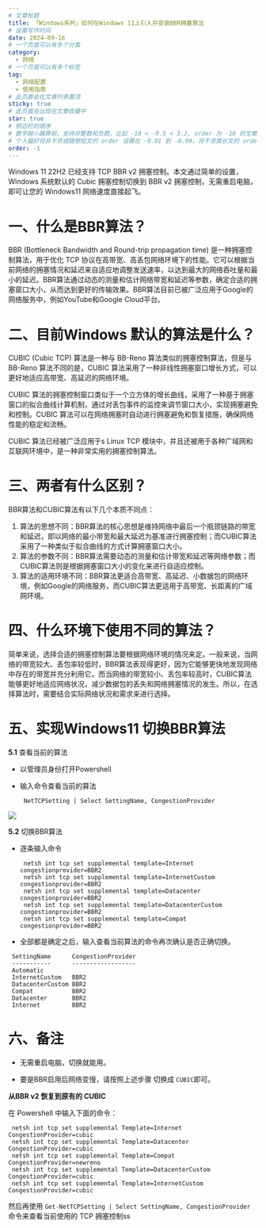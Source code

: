 ```yaml
---
# 文章标题
title: 「Windows系列」如何在Windows 11上引入并安装BBR拥塞算法
# 设置写作时间
date: 2024-09-16
# 一个页面可以有多个分类
category:
  - 网络
# 一个页面可以有多个标签
tag:
  - 网络配置
  - 使用指南
# 此页面会在文章列表置顶
sticky: true
# 此页面会出现在文章收藏中
star: true
# 侧边栏的顺序
# 数字越小越靠前，支持非整数和负数，比如 -10 < -9.5 < 3.2, order 为 -10 的文章会最靠上。
# 个人偏好将非干货或随想短文的 order 设置在 -0.01 到 -0.99，将干货类长文的 order 设置在 -1 到负无穷。每次新增文章都会在上一篇的基础上递减 order 值。
order: -1
---
```


Windows 11 22H2 已经支持 TCP BBR v2 拥塞控制。本文通过简单的设置，Windows 系统默认的 Cubic 拥塞控制切换到 BBR v2 拥塞控制，无需重启电脑，即可让您的 Windows11 网络速度直接起飞。

# 一、什么是BBR算法？

 BBR (Bottleneck Bandwidth and Round-trip propagation time) 是一种拥塞控制算法，用于优化 TCP 协议在高带宽、高丢包网络环境下的性能。它可以根据当前网络的拥塞情况和延迟来自适应地调整发送速率，以达到最大的网络吞吐量和最小的延迟。BBR算法通过动态的测量和估计网络带宽和延迟等参数，确定合适的拥塞窗口大小，从而达到更好的传输效果。BBR算法目前已被广泛应用于Google的网络服务中，例如YouTube和Google Cloud平台。

# 二、目前Windows 默认的算法是什么？

 CUBIC (Cubic TCP) 算法是一种与 BB-Reno 算法类似的拥塞控制算法，但是与 BB-Reno 算法不同的是，CUBIC 算法采用了一种非线性拥塞窗口增长方式，可以更好地适应高带宽、高延迟的网络环境。

CUBIC 算法的拥塞控制窗口类似于一个立方体的增长曲线，采用了一种基于拥塞窗口的拟合曲线计算机制，通过对丢包事件的监控来调节窗口大小，实现拥塞避免和控制。CUBIC 算法可以在网络拥塞时自动进行拥塞避免和恢复措施，确保网络性能的稳定和流畅。

CUBIC 算法已经被广泛应用于s Linux TCP 模块中，并且还被用于各种广域网和互联网环境中，是一种非常实用的拥塞控制算法。

# 三、两者有什么区别？

BBR算法和CUBIC算法有以下几个本质不同点：

1. 算法的思想不同：BBR算法的核心思想是维持网络中最后一个瓶颈链路的带宽和延迟，即以网络的最小带宽和最大延迟为基准进行拥塞控制；而CUBIC算法采用了一种类似于拟合曲线的方式计算拥塞窗口大小。
2. 算法的参数不同：BBR算法需要动态的测量和估计带宽和延迟等网络参数；而CUBIC算法则是根据拥塞窗口大小的变化来进行自适应控制。
3. 算法的适用环境不同：BBR算法更适合高带宽、高延迟、小数据包的网络环境，例如Google的网络服务，而CUBIC算法更适用于高带宽、长距离的广域网环境。

# 四、什么环境下使用不同的算法？

 简单来说，选择合适的拥塞控制算法要根据网络环境的情况来定。一般来说，当网络的带宽较大、丢包率较低时，BBR算法表现得更好，因为它能够更快地发现网络中存在的带宽并充分利用它。而当网络的带宽较小、丢包率较高时，CUBIC算法能够更好地适应网络状况，减少数据包的丢失和网络拥塞情况的发生。所以，在选择算法时，需要结合实际网络状况和需求来进行选择。

# 五、实现Windows11 切换BBR算法

**5.1** 查看当前的算法

- 以管理员身份打开Powershell

  

- 输入命令查看当前的算法

  ```shell
   NetTCPSetting | Select SettingName, CongestionProvider
  ```

![](https://my-img.675222.xyz/fantasy-biji/2024/09/a7a4266ed457809cbb55f3fb2f74e166.png)

**5.2** 切换BBR算法

- 逐条输入命令

  ```shell
   netsh int tcp set supplemental template=Internet congestionprovider=BBR2
   netsh int tcp set supplemental template=InternetCustom congestionprovider=BBR2
   netsh int tcp set supplemental template=Datacenter congestionprovider=BBR2
   netsh int tcp set supplemental template=DatacenterCustom congestionprovider=BBR2
   netsh int tcp set supplemental template=Compat congestionprovider=BBR2
  ```

  

 - 全部都是确定之后，输入查看当前算法的命令再次确认是否正确切换。

  ```shell
   SettingName      CongestionProvider
   -----------      ------------------
   Automatic
   InternetCustom   BBR2
   DatacenterCustom BBR2
   Compat           BBR2
   Datacenter       BBR2
   Internet         BBR2
  ```

# 六、备注

- 无需重启电脑，切换就能用。

- 要是BBR启用后网络变慢，请按照上述步骤 切换成 `CUBIC`即可。

**从BBR v2 恢复到原有的 CUBIC**

在 Powershell 中输入下面的命令：

  ```shell
   netsh int tcp set supplemental Template=Internet CongestionProvider=cubic
   netsh int tcp set supplemental Template=Datacenter CongestionProvider=cubic
   netsh int tcp set supplemental Template=Compat CongestionProvider=newreno
   netsh int tcp set supplemental Template=DatacenterCustom CongestionProvider=cubic
   netsh int tcp set supplemental Template=InternetCustom CongestionProvider=cubic
  ```

然后再使用 `Get-NetTCPSetting | Select SettingName, CongestionProvider` 命令来查看当前使用的 TCP 拥塞控制ss
